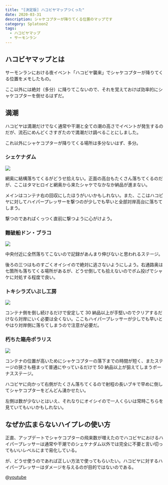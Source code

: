 ```yaml
---
title: "[決定版] ハコビヤマップつくった"
date: 2020-03-31
description: シャケコプターが降りてくる位置のマップです
category: Splatoon2
tags:
  - ハコビヤマップ
  - サーモンラン
---
```


## ハコビヤマップとは

サーモンランにおける夜イベント「ハコビヤ襲来」でシャケコプターが降りてくる位置をメモしたもの。

ここ以外には絶対（多分）に降りてこないので、それを覚えておけば効率的にシャケコプターを倒せるはずだ。

## 満潮

ハコビヤは満潮だけでなく通常や干潮と全ての潮の高さでイベントが発生するのだが、流石にめんどくさすぎたので満潮だけ調べることにしました。

これ以外にシャケコプターが降りてくる場所は多分ないはず、多分。

### シェケナダム

![](https://pbs.twimg.com/media/ESTFHUKXcAATDIW?format=png)

網奥に結構落ちてくるがどうせ拾えない。正面の高台もたくさん落ちてくるのだが、ここはタマヒロイと網奥から来たシャケでなかなか納品が進まない。

メインはコンテナ右の回収にしたほうがいいかもしれない。また、ここはハコビヤに対してハイパープレッサーを撃つのが少しでも早いと全部対岸高台に落ちてしまう。

撃つのであればくっつく直前に撃つように心がけよう。

### 難破船ドン・ブラコ

![](https://pbs.twimg.com/media/ESTGtF7XcAA9jbE?format=png)

中央付近に全然落ちてこないので記録があんまり伸びないと思われるステージ。

後ろの三つはものすごくオイシイので絶対に逃さないようにしよう。右通路奥は七箇所も落ちてくる場所があるが、どうせ倒しても拾えないのでボム投げでシャケに対処する程度で良い。

### トキシラズいぶし工房

![](https://pbs.twimg.com/media/ESX3PvEXcAsfqz0?format=png)

コンテナ側を倒し続けるだけで安定して 30 納品以上が手堅いのでクリアするだけなら対岸にいく必要は全くない。ここもハイパープレッサーが少しでも早いとやはり対岸側に落ちてしまうので注意が必要だ。

### 朽ちた箱舟ポラリス

![](https://pbs.twimg.com/media/ESX3PTIXcAER-8J?format=png)

コンテナの位置が高いためにシャケコプターの落下までの時間が短く、またステージの狭さも極まって普通にやっているだけで 50 納品以上が狙えてしまうボーナスステージ。

ハコビヤに向かって右側がたくさん落ちてくるので射程の長いブキで早めに倒してシャケコプターをどんどん湧かせたい。

左側は数が少ないとはいえ、それなりにオイシイので一人くらいは常時こちらを見ていてもいいかもしれない。

## なぜか広まらないハイプレの使い方

正直、アップデートでシャケコプターの飛来数が増えたのでハコビヤにおけるハイパープレッサーは通常や干潮でのシェケナダム以外では完全に不要と言い切ってもいいレベルにまで易化している。

が、どうせ使うのであれば正しい方法で使ってもらいたい。ハコビヤに対するハイパープレッサーはダメージを与えるのが目的ではないのである。

@[youtube](https://www.youtube.com/watch?v=qa0qCnz3oFo)
